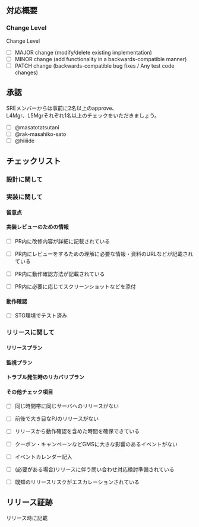 ## 対応概要
<!--
  title には「何をしたのか」、この description には「なぜ PR をオープンしたのか」あるいは、
  「その PR をオープンしないといけない理由はなにか」を記述してください。
  参考 URL があるのであれば記載しましょう。
  動作確認に必要な手順がある場合はその手順も明記しましょう。
-->

### Change Level
Change Level
 - [ ] MAJOR change (modify/delete existing implementation)
 - [ ] MINOR change (add functionality in a backwards-compatible manner)
 - [ ] PATCH change (backwards-compatible bug fixes / Any test code changes)

## 承認
SREメンバーからは事前に2名以上のapprove、  
L4Mgr、L5Mgrそれぞれ1名以上のチェックをいただきましょう。  
- [ ] @masatotatsutani 
- [ ] @rak-masahiko-sato
- [ ] @hiiiide 

## チェックリスト
### 設計に関して
<!--
  1,「起こってはいけないこと」or「影響範囲」、「できなければいけないこと」を記載してください。
  2, リリースパターンについて記載してください。Ex.段階リリース、メンテナンスの有無
  3, 大幅なコスト（10万/月以上）が発生するかの確認、発生する場合は記載してください。
-->

### 実装に関して
#### 留意点
<!--
  本PR/リリースにおける注意事項を記載してください。
-->
#### 実装レビューのための情報
- [ ] PR内に改修内容が詳細に記載されている
- [ ] PR内にレビューをするための理解に必要な情報・資料のURLなどが記載されている
- [ ] PR内に動作確認方法が記載されている
- [ ] PR内に必要に応じてスクリーンショットなどを添付
 

#### 動作確認
<!--
  Staging環境での動作確認できる場合の結果を記載してください。
  上記「起こってはいけないこと」「できなければいけないこと」に沿った検証を行ってください。
  本番でないと確認ができない場合は、stagingとの違いを明記しレビューをいただいてください。
-->
- [ ] STG環境でテスト済み

### リリースに関して
#### リリースプラン
<!--
  1, リリース時の体制、責任者も明記してください。
  2, リリースパターンについても記載してください。Ex.段階リリース、メンテナンスの有無
-->

#### 監視プラン

#### トラブル発生時のリカバリプラン

#### その他チェック項目
- [ ] 同じ時間帯に同じサーバへのリリースがない
- [ ] 前後で大き目なPJのリリースがない
- [ ] リリースから動作確認を含めた時間を確保できている
- [ ] クーポン・キャンペーンなどGMSに大きな影響のあるイベントがない
- [ ] イベントカレンダー記入
- [ ] (必要がある場合)リリースに伴う問い合わせ対応検討準備されている
- [ ] 既知のリリースリスクがエスカレーションされている


## リリース証跡
リリース時に記載
<!--
  リリース時や事後の証跡としてこちらに記載するようにしましょう。
　ex.マネジメントコンソールのスクリーンショット、Jenkinsの実行結果など
-->
